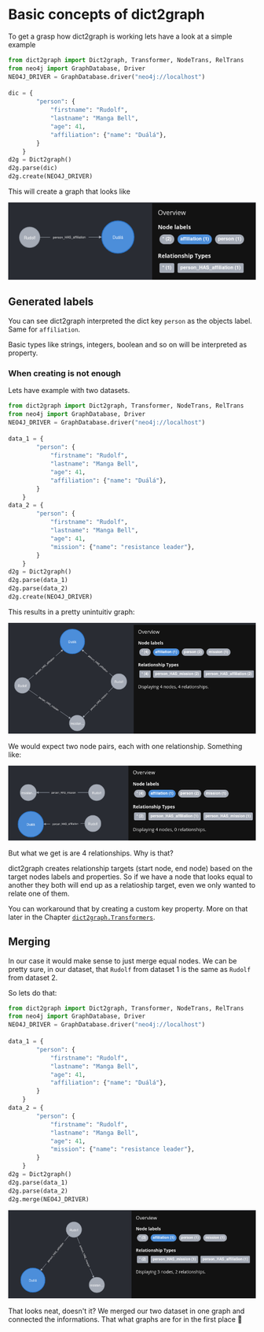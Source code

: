# Basic concepts of dict2graph

To get a grasp how dict2graph is working lets have a look at a simple example

```python
from dict2graph import Dict2graph, Transformer, NodeTrans, RelTrans
from neo4j import GraphDatabase, Driver
NEO4J_DRIVER = GraphDatabase.driver("neo4j://localhost")

dic = {
        "person": {
            "firstname": "Rudolf",
            "lastname": "Manga Bell",
            "age": 41,
            "affiliation": {"name": "Duálá"},
        }
    }
d2g = Dict2graph()
d2g.parse(dic)
d2g.create(NEO4J_DRIVER)
```

This will create a graph that looks like

![](img/basics_baseline_example.png "Result example 1")

## Generated labels

You can see dict2graph interpreted the dict key `person` as the objects label. Same for `affiliation`. 

Basic types like strings, integers, boolean and so on will be interpreted as property.

### When creating is not enough

Lets have example with two datasets.


```python
from dict2graph import Dict2graph, Transformer, NodeTrans, RelTrans
from neo4j import GraphDatabase, Driver
NEO4J_DRIVER = GraphDatabase.driver("neo4j://localhost")

data_1 = {
        "person": {
            "firstname": "Rudolf",
            "lastname": "Manga Bell",
            "age": 41,
            "affiliation": {"name": "Duálá"},
        }
    }
data_2 = {
        "person": {
            "firstname": "Rudolf",
            "lastname": "Manga Bell",
            "age": 41,
            "mission": {"name": "resistance leader"},
        }
    }
d2g = Dict2graph()
d2g.parse(data_1)
d2g.parse(data_2)
d2g.create(NEO4J_DRIVER)
```

This results in a pretty unintuitiv graph:

![](img/basics_why_merge_example.png "Result example 1")

We would expect two node pairs, each with one relationship. Something like:

![](img/basics_multiple_data_expections_example.png "Result example 1")


But what we get is are 4 relationships. Why is that?  

dict2graph creates relationship targets (start node, end node) based on the target nodes labels and properties. So if we have a node that looks equal to another they both will end up as a relatioship target, even we only wanted to relate one of them.

You can workaround that by creating a custom key property. More on that later in the Chapter [`dict2graph.Transformers`](dict2graph/use_transormers.md).

## Merging

In our case it would make sense to just merge equal nodes. We can be pretty sure, in our dataset, that `Rudolf` from dataset 1 is the same as `Rudolf` from dataset 2.

So lets do that:


```python
from dict2graph import Dict2graph, Transformer, NodeTrans, RelTrans
from neo4j import GraphDatabase, Driver
NEO4J_DRIVER = GraphDatabase.driver("neo4j://localhost")

data_1 = {
        "person": {
            "firstname": "Rudolf",
            "lastname": "Manga Bell",
            "age": 41,
            "affiliation": {"name": "Duálá"},
        }
    }
data_2 = {
        "person": {
            "firstname": "Rudolf",
            "lastname": "Manga Bell",
            "age": 41,
            "mission": {"name": "resistance leader"},
        }
    }
d2g = Dict2graph()
d2g.parse(data_1)
d2g.parse(data_2)
d2g.merge(NEO4J_DRIVER)
```
![](img/basics_merge_example.png)

That looks neat, doesn't it? We merged our two dataset in one graph and connected the informations. That what graphs are for in the first place 🚀


